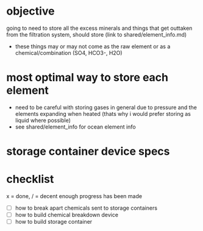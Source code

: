 # objective
going to need to store all the excess minerals and things that get outtaken from the filtration system, should store (link to shared/element_info.md)
- these things may or may not come as the raw element or as a chemical/combination (SO4, HCO3-, H2O)

# most optimal way to store each element
- need to be careful with storing gases in general due to pressure and the elements expanding when heated (thats why i would prefer storing as liquid where possible)
- see shared/element_info for ocean element info

# storage container device specs

# checklist
x = done, / = decent enough progress has been made
- [ ] how to break apart chemicals sent to storage containers
- [ ] how to build chemical breakdown device
- [ ] how to build storage container
